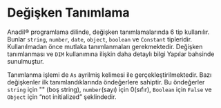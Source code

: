 # Değişken Tanımlama

Anadil® programlama dilinde, değişken tanımlamalarında 6 tip kullanılır. Bunlar `string`, `number`, `date`, `object`, `boolean` ve `Constant` tipleridir. Kullanılmadan önce mutlaka tanımlanmaları gerekmektedir. Değişken tanımlanması ve `DIM` kullanımına ilişkin daha detaylı bilgi Yapılar bahsinde sunulmuştur.

Tanımlanma işlemi de `As` ayrilmiş kelimesi ile gerçekleştirilmektedir. Bazı değişkenler ilk tanımlandıklarında öndeğerlere sahiptir. Bu öndeğerler `string` için "" (boş string), `number`(sayı) için 0(sıfır), `Boolean` için `False` ve `Object` için “not initialized” şeklindedir.
